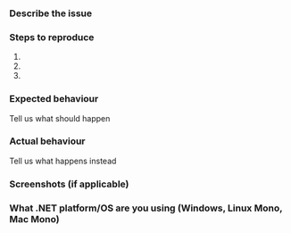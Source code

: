 <!--- Remove sections that do not apply -->
### Describe the issue

### Steps to reproduce
1. 
2. 
3. 

### Expected behaviour
Tell us what should happen

### Actual behaviour
Tell us what happens instead

### Screenshots (if applicable)

### What .NET platform/OS are you using (Windows, Linux Mono, Mac Mono)